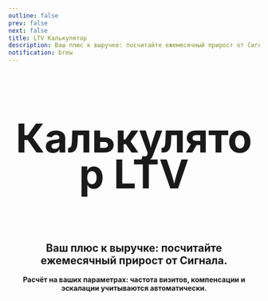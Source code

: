 ```yaml
---
outline: false
prev: false
next: false
title: LTV Калькулятор 
description: Ваш плюс к выручке: посчитайте ежемесячный прирост от Сигнала
notification: brew
---
```


<SignalProductsSlider />

<div align="center">

<h1 class="responsive-heading">Калькулятор LTV</h1>

<br>

<h2>
  Ваш плюс к выручке: посчитайте ежемесячный прирост от Сигнала.
</h2>

<p>
  <strong>Расчёт на ваших параметрах: частота визитов, компенсации и эскалации учитываются автоматически.
</p>

</div>

<LTVFitCalc />


<style>
.responsive-heading {
  font-size: 80px !important;
  line-height: 0.9 !important;
}

@media screen and (max-width: 768px) {
  .responsive-heading {
    font-size: 65px !important;
    line-height: 1.1 !important;
  }
}

@media screen and (max-width: 480px) {
  .responsive-heading {
    font-size: 50px !important;
    line-height: 1.1 !important;
  }
}
</style>
